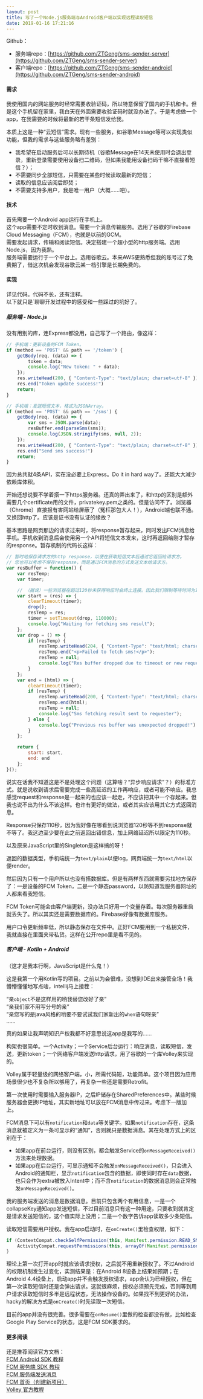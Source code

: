 ```yaml
---
layout: post
title: 写了一个Node.js服务端与Android客户端以实现远程读取短信
date: 2019-01-16 17:21:16
---
```


Github：

* 服务端repo：[https://github.com/ZTGeng/sms-sender-server](https://github.com/ZTGeng/sms-sender-server)
* 客户端repo：[https://github.com/ZTGeng/sms-sender-android](https://github.com/ZTGeng/sms-sender-android)

#### 需求

我使用国内的网站服务时经常需要收验证码，所以特意保留了国内的手机和卡。但是这个手机留在家里，我白天在外面需要收验证码时就没办法了。于是考虑做一个app，在我需要的时候将最新的若干条短信发给我。

本质上这是一种“云短信”需求。现有一些服务，如谷歌Message等可以实现类似功能，但我的需求与这些服务略有差别：

* 我希望在启动服务后可以长期待机（谷歌Message在14天未使用时会退出登录，重新登录需要使用设备扫二维码，但如果我能用设备扫码干嘛不直接看短信？）；
* 不需要同步全部短信，只需要在某些时候读取最新的短信；
* 读取的信息应该阅后即焚；
* 不需要支持多用户，我是唯一用户（大概……吧）。

#### 技术

首先需要一个Android app运行在手机上。<br>
这个app需要不定时收到消息。需要一个消息传输服务。选用了谷歌的Firebase Cloud Messaging（FCM），也就是以前的GCM。<br>
需要发起请求，传输和阅读短信。决定搭建一个超小型的http服务端。选用Node.js，因为我熟。<br>
服务端需要运行于一个平台上。选用谷歌云。本来AWS更熟悉但我的账号过了免费期了，借这次机会发现谷歌云某一档引擎是长期免费的。

#### 实现

详见代码。代码不长，还有注释。<br>
以下就只是`聊聊开发过程中的感受和一些踩过的坑好了。

##### 服务端 - Node.js

没有用别的库，连Express都没用，自己写了一个路由，像这样：

```javascript
// 手机端：更新设备的FCM Token。
if (method == 'POST' && path == '/token') {
    getBody(req, (data) => {
        token = data;
        console.log("New token: " + data);
    });
    res.writeHead(200, { "Content-Type": "text/plain; charset=utf-8" });
    res.end("Token update success!")
    return;
}

// 手机端：发送短信文本，格式为JSONArray。
if (method == 'POST' && path == '/sms') {
    getBody(req, (data) => {
        var sms = JSON.parse(data);
        resBuffer.end(parseSms(sms));
        console.log(JSON.stringify(sms, null, 2));
    });
    res.writeHead(200, { "Content-Type": "text/plain; charset=utf-8" });
    res.end("Send sms success!")
    return;
}
```

因为总共就4条API，实在没必要上Express。Do it in hard way了。还能大大减少依赖库体积。

开始还想说要不学着搭一下https服务器。还真的弄出来了，和http的区别是额外需要几个certificate用的文件，privatekey.pem之类的。但是访问不了。浏览器（Chrome）直接报有害网站给屏蔽了（冤枉那包大人！），Android端也联不通。又换回http了。应该是证书没有认证的缘故？

基本思路是网页那边的请求过来时，将response暂存起来，同时发出FCM消息给手机。手机收到消息后会使用另一个API将短信文本发来，这时再返回给刚才暂存的response。暂存机制的代码长这样：

```javascript
// 暂时地保存请求方的http response，以便在获取短信文本后通过它返回给请求方。
// 您也可以考虑不保存response，而是通过FCM消息的方式发送文本给请求方。
var resBuffer = function() {
    var resTemp;
    var timer;

    // （据说）一些浏览器在超过120秒未获得响应时会终止连接。因此我们限制等待时间为110秒。
    var start = (res) => {
        clearTimeout(timer);
        drop();
        resTemp = res;
        timer = setTimeout(drop, 110000);
        console.log("Waiting for fetching sms result");
    };
    var drop = () => {
        if (resTemp) {
            resTemp.writeHead(204, { "Content-Type": "text/html; charset=utf-8" });
            resTemp.end("<p>Failed to fetch sms!</p>");
            resTemp = null;
            console.log("Res buffer dropped due to timeout or new request coming");
        }
    };
    var end = (html) => {
        clearTimeout(timer);
        if (resTemp) {
            resTemp.writeHead(200, { "Content-Type": "text/html; charset=utf-8" });
            resTemp.end(html);
            resTemp = null;
            console.log("Sms fetching result sent to requester");
        } else {
            console.log("Previous res buffer was unexpected dropped!")
        }
    };

    return {
        start: start,
        end: end
    };
}();
```

说实在话我不知道这是不是处理这个问题（这算啥？“异步响应请求”？）的标准方式。就是说收到请求后需要完成一些高延迟的工作再响应，或者可能不响应。我总感觉request和response是一起来的也应该一起走，不应该把其中一个存起来。但我也说不出为什么不该这样。也许有更好的做法，或者其实应该用其它方式返回消息。

Response只保存110秒，因为我好像在哪看到说浏览器120秒等不到response就不等了。我这边至少要在此之前返回出错信息，加上网络延迟所以限定为110秒。

以及原来JavaScript里的Singleton是这样搞的呀！

返回的数据类型，手机端统一为`text/plain`以便log，网页端统一为`text/html`以便render。

然后因为只有一个用户所以也没有搭数据库。但是有两样东西就需要另找地方保存了：一是设备的FCM Token，二是一个静态password，以防知道我服务器网址的人都来看我短信。

FCM Token可能会由客户端更新，没办法只好用一个变量存着。每次服务器重启就丢失了。所以其实还是需要数据库的。Firebase好像有数据库服务。

用户口令更新频率低，所以静态保存在文件中。正好FCM要用到一个私钥文件，我就直接在里面夹带私货。这样在公开repo里是看不见的。

##### 客户端 - Kotlin + Android

（这才是我本行啊，JavaScript是什么鬼！）

这是我第一个用Kotlin写的项目。之前以为会很难，没想到IDE出来接管全场！我懵懵懂懂地写点啥，intellij马上接茬：

“亲`object`不是这样用的哟我替您改好了亲”<br>
“亲我们家不用写分号的亲”<br>
“亲您写的是java风格的哟要不要试试我们家新出的`when`语句呀亲”<br>
……

真的如果让我声明知识产权我都不好意思说这app是我写的……

构架也很简单。一个Activity；一个Service后台运行：响应消息，读取短信，发送，更新token；一个网络客户端发送http请求，用了谷歌的一个库Volley来实现的。

Volley属于轻量级的网络客户端，小，所需代码短，功能简单。这个项目因为应用场景很少也不复杂所以够用了，再复杂一些还是需要Retrofit。

第一次使用时需要输入服务器IP，之后IP储存在SharedPreferences中。某些时候服务器会更换IP地址，其实新地址可以放在FCM消息中传过来。考虑下一版加上。

FCM消息下可以有`notification`和`data`等关键字。如果`notification`存在，这条消息就被定义为一条可显示的“通知”，否则就只是数据消息。其在处理方式上的区别在于：

* 如果app在前台运行，则没有区别，都会触发Service的`onMessageReceived()`方法来处理数据。
* 如果app在后台运行，可显示通知不会触发`onMessageReceived()`，只会进入Android的通知栏，显示`notification`包含的数据，即使同时存在`data`数据，也只会作为extra被放入Intent中；而不含`notification`的数据消息则会正常触发`onMessageReceived()`。

我的服务端发送的消息是数据消息。目前只包含两个有用信息，一是一个collapseKey通知app发送短信，不过目前消息只有这一种用途，只要收到就肯定是请求发送短信的，这个值实际上没用；二是一个数字告诉app读取多少条短信。

读取短信需要用户授权。我在app启动时，在`onCreate()`里检查权限，如下：

```java
if (ContextCompat.checkSelfPermission(this, Manifest.permission.READ_SMS) != PackageManager.PERMISSION_GRANTED) {
    ActivityCompat.requestPermissions(this, arrayOf(Manifest.permission.READ_SMS), permissionRequestCode)
}
```

理论上第一次打开app时就应该请求授权，之后就不用重新授权了。不过Android的权限机制发生过变化，实测结果是：在Android 8设备上结果如预期；在Android 4.4设备上，启动app并不会触发授权请求，app会认为已经授权，但在第一次读取短信时还是会弹出请求。这就很麻烦，授权必须预先完成，否则等到用户请求读取短信时多半是远程状态，无法操作设备的。如果找不到更好的办法，hacky的解决方式是`onCreate()`时先读取一次短信。

目前的app并没有很完善。很多需要在`onResume()`里做的检查都没有做，比如检查Google Play Service的状态，这是FCM SDK要求的。

#### 更多阅读

还是推荐阅读官方文档：<br>
[FCM Android SDK 教程](https://firebase.google.com/docs/cloud-messaging/android/client)<br>
[FCM 服务端 SDK 教程](https://firebase.google.com/docs/admin/setup)<br>
[FCM 服务端发送消息](https://firebase.google.com/docs/cloud-messaging/admin)<br>
[FCM 首页（创建新项目）](https://console.firebase.google.com/)<br>
[Volley 官方教程](https://developer.android.com/training/volley/)